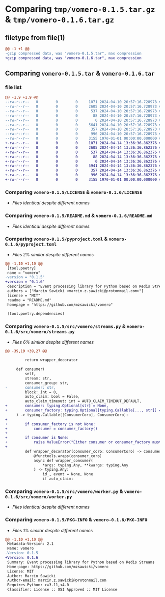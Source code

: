 # Comparing `tmp/vomero-0.1.5.tar.gz` & `tmp/vomero-0.1.6.tar.gz`

## filetype from file(1)

```diff
@@ -1 +1 @@
-gzip compressed data, was "vomero-0.1.5.tar", max compression
+gzip compressed data, was "vomero-0.1.6.tar", max compression
```

## Comparing `vomero-0.1.5.tar` & `vomero-0.1.6.tar`

### file list

```diff
@@ -1,9 +1,9 @@
--rw-r--r--   0        0        0     1071 2024-04-10 20:57:16.728973 vomero-0.1.5/LICENSE
--rw-r--r--   0        0        0     2605 2024-04-10 20:57:16.728973 vomero-0.1.5/README.md
--rw-r--r--   0        0        0      537 2024-04-10 20:57:16.728973 vomero-0.1.5/pyproject.toml
--rw-r--r--   0        0        0       88 2024-04-10 20:57:16.728973 vomero-0.1.5/src/vomero/__init__.py
--rw-r--r--   0        0        0        0 2024-04-10 20:57:16.728973 vomero-0.1.5/src/vomero/py.typed
--rw-r--r--   0        0        0     5641 2024-04-10 20:57:16.728973 vomero-0.1.5/src/vomero/streams.py
--rw-r--r--   0        0        0      357 2024-04-10 20:57:16.728973 vomero-0.1.5/src/vomero/types.py
--rw-r--r--   0        0        0      996 2024-04-10 20:57:16.728973 vomero-0.1.5/src/vomero/worker.py
--rw-r--r--   0        0        0     3155 1970-01-01 00:00:00.000000 vomero-0.1.5/PKG-INFO
+-rw-r--r--   0        0        0     1071 2024-04-14 13:36:36.862376 vomero-0.1.6/LICENSE
+-rw-r--r--   0        0        0     2605 2024-04-14 13:36:36.862376 vomero-0.1.6/README.md
+-rw-r--r--   0        0        0      537 2024-04-14 13:36:36.862376 vomero-0.1.6/pyproject.toml
+-rw-r--r--   0        0        0       88 2024-04-14 13:36:36.862376 vomero-0.1.6/src/vomero/__init__.py
+-rw-r--r--   0        0        0        0 2024-04-14 13:36:36.862376 vomero-0.1.6/src/vomero/py.typed
+-rw-r--r--   0        0        0     5941 2024-04-14 13:36:36.862376 vomero-0.1.6/src/vomero/streams.py
+-rw-r--r--   0        0        0      357 2024-04-14 13:36:36.862376 vomero-0.1.6/src/vomero/types.py
+-rw-r--r--   0        0        0      996 2024-04-14 13:36:36.862376 vomero-0.1.6/src/vomero/worker.py
+-rw-r--r--   0        0        0     3155 1970-01-01 00:00:00.000000 vomero-0.1.6/PKG-INFO
```

### Comparing `vomero-0.1.5/LICENSE` & `vomero-0.1.6/LICENSE`

 * *Files identical despite different names*

### Comparing `vomero-0.1.5/README.md` & `vomero-0.1.6/README.md`

 * *Files identical despite different names*

### Comparing `vomero-0.1.5/pyproject.toml` & `vomero-0.1.6/pyproject.toml`

 * *Files 2% similar despite different names*

```diff
@@ -1,10 +1,10 @@
 [tool.poetry]
 name = "vomero"
-version = "0.1.5"
+version = "0.1.6"
 description = "Event processing library for Python based on Redis Streams"
 authors = ["Marcin Sawicki <marcin.z.sawicki@protonmail.com>"]
 license = "MIT"
 readme = "README.md"
 homepage = "https://github.com/mzsawicki/vomero"
 
 [tool.poetry.dependencies]
```

### Comparing `vomero-0.1.5/src/vomero/streams.py` & `vomero-0.1.6/src/vomero/streams.py`

 * *Files 6% similar despite different names*

```diff
@@ -39,19 +39,27 @@
 
         return wrapper_decorator
 
     def consumer(
         self,
         stream: str,
         consumer_group: str,
-        consumer: str,
         block: int = 0,
         auto_claim: bool = False,
         auto_claim_timeout: int = AUTO_CLAIM_TIMEOUT_DEFAULT,
+        consumer: typing.Optional[str] = None,
+        consumer_factory: typing.Optional[typing.Callable[..., str]] = None,
     ) -> typing.Callable[[ConsumerCoro], ConsumerCoro]:
+
+        if consumer_factory is not None:
+            consumer = consumer_factory()
+
+        if consumer is None:
+            raise ValueError("Either consumer or consumer_factory must be defined")
+
         def wrapper_decorator(consumer_coro: ConsumerCoro) -> ConsumerCoro:
             @functools.wraps(consumer_coro)
             async def wrapper_consumer(
                 *args: typing.Any, **kwargs: typing.Any
             ) -> typing.Any:
                 id_, event = None, None
                 if auto_claim:
```

### Comparing `vomero-0.1.5/src/vomero/worker.py` & `vomero-0.1.6/src/vomero/worker.py`

 * *Files identical despite different names*

### Comparing `vomero-0.1.5/PKG-INFO` & `vomero-0.1.6/PKG-INFO`

 * *Files 1% similar despite different names*

```diff
@@ -1,10 +1,10 @@
 Metadata-Version: 2.1
 Name: vomero
-Version: 0.1.5
+Version: 0.1.6
 Summary: Event processing library for Python based on Redis Streams
 Home-page: https://github.com/mzsawicki/vomero
 License: MIT
 Author: Marcin Sawicki
 Author-email: marcin.z.sawicki@protonmail.com
 Requires-Python: >=3.11,<4.0
 Classifier: License :: OSI Approved :: MIT License
```

